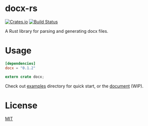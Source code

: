 # docx-rs

[![Crates.io](https://img.shields.io/crates/v/docx.svg)](https://crates.io/crates/docx)
[![Build Status](https://travis-ci.org/PoiScript/docx-rs.svg?branch=master)](https://travis-ci.org/PoiScript/docx-rs)

A Rust library for parsing and generating docx files.

# Usage

```toml
[dependencies]
docx = "0.1.2"
```

```rust
extern crate docx;
```

Check out [examples](https://github.com/PoiScript/docx-rs/tree/master/examples) directory for quick start, or the [document](https://docs.rs/docx/) (WIP).

# License

[MIT](https://github.com/PoiScript/docx-rs/blob/master/LICENSE)
